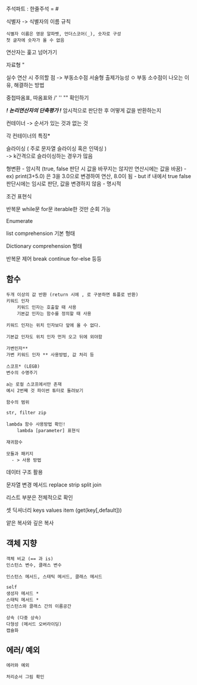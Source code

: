 주석파트 : 한줄주석 = #

식별자 -> 식별자의 이름 규칙

    식별자 이름은 영문 알파벳, 언더스코어(_), 숫자로 구성
    첫 글자에 숫자가 올 수 없음

연산자는 훑고 넘어가기

자료형 "

실수 연산 시 주의할 점 -> 부동소수점
    서술형 출제가능성 ㅇ
    부동 소수점이 나오는 이유, 해결하는 방법

중첩따옴표, 따옴표와 /' '' "" 확인하기

***! 논리연산자의 단축평가 !***
    암시적으로 판단한 후 어떻게 값을 반환하는지

컨테이너 -> 순서가 있는 것과 없는 것

각 컨테이너의 특징*

슬라이싱 ( 주로 문자열 슬라이싱 혹은 인덱싱 )   
    -> k간격으로 슬라이싱하는 경우가 많음

형변환
    - 암시적 (true, false 판단 시 값을 바꾸지는 않지만 연산시에는 값을 바꿈)
    -  ex) print(3+5.0) 은 3을 3.0으로 변경하여 연산, 8.0이 됨
    -  but if 내에서 true false 판단시에는 임시로 판단, 값을 변경하지 않음
    - 명시적

조건 표현식

반복문 
    while문
    for문
        iterable한 것만 순회 가능

Enumerate

list comprehension 기본 형태

Dictionary comprehension 형태

반복문 제어
 break
 continue
 for-else 등등

## 함수
    두개 이상의 값 반환 (return 시에 , 로 구분하면 튜플로 반환)
    키워드 인자
        키워드 인자는 호출할 때 사용
        기본값 인자는 함수를 정의할 때 사용

    키워드 인자는 위치 인자보다 앞에 올 수 없다.

    기본값 인자도 위치 인자 먼저 오고 뒤에 외야함

    가변인자**
    가변 키워드 인자 ** 사용방법, 값 처리 등

    스코프* (LEGB)
    변수의 수명주기

    a는 로컬 스코프에서만 존재
    예시 2번째 것 파이썬 튜터로 돌려보기

    함수의 범위

    str, filter zip 

    lambda 함수 사용방법 확인!
        lambda [parameter] 표현식

    재귀함수

    모듈과 패키지
      - > 사용 방법

데이터 구조 활용

문자열 변경 메서드 replace strip split join

리스트 부분은 전체적으로 확인

셋
딕셔너리 keys values item (get(key[,default]))

얕은 복사와 깊은 복사

## 객체 지향
    객체 비교 (== 과 is)
    인스턴스 변수, 클래스 변수 

    인스턴스 메서드, 스태틱 메서드, 클래스 메서드

    self
    생성자 메서드 *
    스태틱 메서드 *
    인스턴스와 클래스 간의 이름공간

    상속 (다중 상속)
    다형성 (메서드 오버라이딩)
    캡슐화  

## 에러/ 예외
    에러와 예외 

    처리순서 그림 확인
